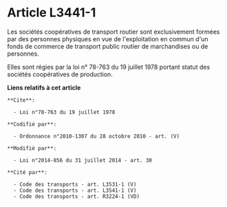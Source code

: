 # Article L3441-1

Les sociétés coopératives de transport routier sont exclusivement formées par des personnes physiques en vue de
l'exploitation en commun d'un fonds de commerce de transport public routier de marchandises ou de personnes. 

Elles sont régies par la loi n° 78-763 du 19 juillet 1978 portant statut des    sociétés coopératives de production.

**Liens relatifs à cet article**

	**Cite**:

	  - Loi n°78-763 du 19 juillet 1978

	**Codifié par**:

	  - Ordonnance n°2010-1307 du 28 octobre 2010 - art. (V)

	**Modifié par**:

	  - Loi n°2014-856 du 31 juillet 2014 - art. 30

	**Cité par**:

	  - Code des transports - art. L3531-1 (V)
	  - Code des transports - art. L3541-1 (V)
	  - Code des transports - art. R3224-1 (VD)
